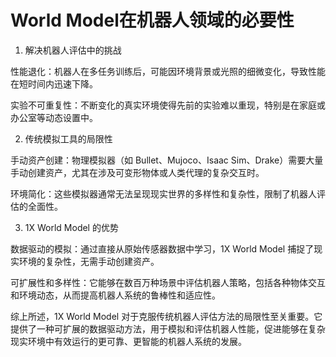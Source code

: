 
# World Model在机器人领域的必要性

1. 解决机器人评估中的挑战

性能退化：机器人在多任务训练后，可能因环境背景或光照的细微变化，导致性能在短时间内迅速下降。

实验不可重复性：不断变化的真实环境使得先前的实验难以重现，特别是在家庭或办公室等动态设置中。

2. 传统模拟工具的局限性

手动资产创建：物理模拟器（如 Bullet、Mujoco、Isaac Sim、Drake）需要大量手动创建资产，尤其在涉及可变形物体或人类代理的复杂交互时。

环境简化：这些模拟器通常无法呈现现实世界的多样性和复杂性，限制了机器人评估的全面性。

3. 1X World Model 的优势

数据驱动的模拟：通过直接从原始传感器数据中学习，1X World Model 捕捉了现实环境的复杂性，无需手动创建资产。

可扩展性和多样性：它能够在数百万种场景中评估机器人策略，包括各种物体交互和环境动态，从而提高机器人系统的鲁棒性和适应性。

综上所述，1X World Model 对于克服传统机器人评估方法的局限性至关重要。它提供了一种可扩展的数据驱动方法，用于模拟和评估机器人性能，促进能够在复杂现实环境中有效运行的更可靠、更智能的机器人系统的发展。